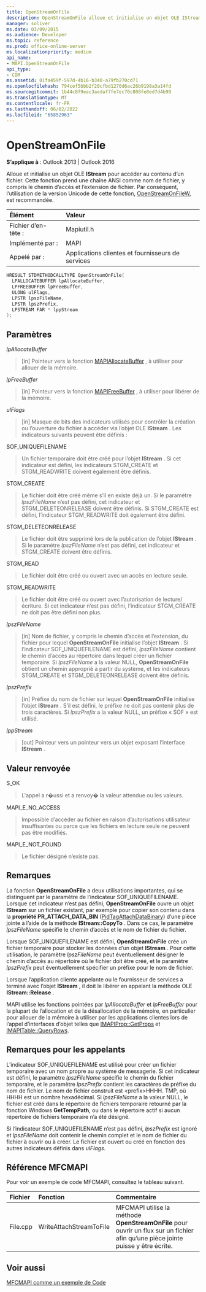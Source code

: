 ```yaml
---
title: OpenStreamOnFile
description: OpenStreamOnFile alloue et initialise un objet OLE IStream pour accéder au contenu d’un fichier. Cette fonction prend une chaîne ANSI comme nom de fichier.
manager: soliver
ms.date: 03/09/2015
ms.audience: Developer
ms.topic: reference
ms.prod: office-online-server
ms.localizationpriority: medium
api_name:
- MAPI.OpenStreamOnFile
api_type:
- COM
ms.assetid: 01fa459f-597d-4b16-b340-a79fb270cd71
ms.openlocfilehash: 794cef5bbb2f20cfbd1270d6ac26b9198a3a14fd
ms.sourcegitcommit: 1b44c8f9eac3aedaf7fe7ec70c808fe8ed7d4b99
ms.translationtype: MT
ms.contentlocale: fr-FR
ms.lasthandoff: 06/02/2022
ms.locfileid: "65852963"
---
```

# <a name="openstreamonfile"></a>OpenStreamOnFile

**S’applique à** : Outlook 2013 | Outlook 2016
  
Alloue et initialise un objet OLE **IStream** pour accéder au contenu d’un fichier. Cette fonction prend une chaîne ANSI comme nom de fichier, y compris le chemin d’accès et l’extension de fichier. Par conséquent, l’utilisation de la version Unicode de cette fonction, [OpenStreamOnFileW](openstreamonfilew.md), est recommandée.
  
|**Élément**|**Valeur**|
|:-----|:-----|
|Fichier d’en-tête :  <br/> |Mapiutil.h  <br/> |
|Implémenté par :  <br/> |MAPI  <br/> |
|Appelé par :  <br/> |Applications clientes et fournisseurs de services  <br/> |

```cpp
HRESULT STDMETHODCALLTYPE OpenStreamOnFile(
  LPALLOCATEBUFFER lpAllocateBuffer,
  LPFREEBUFFER lpFreeBuffer,
  ULONG ulFlags,
  LPSTR lpszFileName,
  LPSTR lpszPrefix,
  LPSTREAM FAR * lppStream
);
```

## <a name="parameters"></a>Paramètres

 _lpAllocateBuffer_
  
> [in] Pointeur vers la fonction [MAPIAllocateBuffer](mapiallocatebuffer.md) , à utiliser pour allouer de la mémoire.

 _lpFreeBuffer_
  
> [in] Pointeur vers la fonction [MAPIFreeBuffer](mapifreebuffer.md) , à utiliser pour libérer de la mémoire.

 _ulFlags_
  
> [in] Masque de bits des indicateurs utilisés pour contrôler la création ou l’ouverture du fichier à accéder via l’objet OLE **IStream** . Les indicateurs suivants peuvent être définis :

SOF_UNIQUEFILENAME
  
> Un fichier temporaire doit être créé pour l’objet **IStream** . Si cet indicateur est défini, les indicateurs STGM_CREATE et STGM_READWRITE doivent également être définis.

STGM_CREATE
  
> Le fichier doit être créé même s’il en existe déjà un. Si le paramètre  _lpszFileName_ n’est pas défini, cet indicateur et STGM_DELETEONRELEASE doivent être définis. Si STGM_CREATE est défini, l’indicateur STGM_READWRITE doit également être défini.

STGM_DELETEONRELEASE
  
> Le fichier doit être supprimé lors de la publication de l’objet **IStream** . Si le paramètre  _lpszFileName_ n’est pas défini, cet indicateur et STGM_CREATE doivent être définis.

STGM_READ
  
> Le fichier doit être créé ou ouvert avec un accès en lecture seule.

STGM_READWRITE
  
> Le fichier doit être créé ou ouvert avec l’autorisation de lecture/écriture. Si cet indicateur n’est pas défini, l’indicateur STGM_CREATE ne doit pas être défini non plus.

 _lpszFileName_
  
> [in] Nom de fichier, y compris le chemin d’accès et l’extension, du fichier pour lequel **OpenStreamOnFile** initialise l’objet **IStream** . Si l’indicateur SOF_UNIQUEFILENAME est défini, _lpszFileName_ contient le chemin d’accès au répertoire dans lequel créer un fichier temporaire. Si  _lpszFileName_ a la valeur NULL, **OpenStreamOnFile** obtient un chemin approprié à partir du système, et les indicateurs STGM_CREATE et STGM_DELETEONRELEASE doivent être définis.

 _lpszPrefix_
  
> [in] Préfixe du nom de fichier sur lequel **OpenStreamOnFile** initialise l’objet **IStream** . S’il est défini, le préfixe ne doit pas contenir plus de trois caractères. Si  _lpszPrefix_ a la valeur NULL, un préfixe « SOF » est utilisé.

 _lppStream_
  
> [out] Pointeur vers un pointeur vers un objet exposant l’interface **IStream** .

## <a name="return-value"></a>Valeur renvoyée

S_OK
  
> L'appel a r�ussi et a renvoy� la valeur attendue ou les valeurs.

MAPI_E_NO_ACCESS
  
> Impossible d’accéder au fichier en raison d’autorisations utilisateur insuffisantes ou parce que les fichiers en lecture seule ne peuvent pas être modifiés.

MAPI_E_NOT_FOUND
  
> Le fichier désigné n’existe pas.

## <a name="remarks"></a>Remarques

La fonction **OpenStreamOnFile** a deux utilisations importantes, qui se distinguent par le paramètre de l’indicateur SOF_UNIQUEFILENAME. Lorsque cet indicateur n’est pas défini, **OpenStreamOnFile** ouvre un objet **IStream** sur un fichier existant, par exemple pour copier son contenu dans la **propriété PR_ATTACH_DATA_BIN** ([PidTagAttachDataBinary](pidtagattachdatabinary-canonical-property.md)) d’une pièce jointe à l’aide de la méthode **IStream::CopyTo** . Dans ce cas, le paramètre _lpszFileName_ spécifie le chemin d’accès et le nom de fichier du fichier.
  
Lorsque SOF_UNIQUEFILENAME est défini, **OpenStreamOnFile** crée un fichier temporaire pour stocker les données d’un objet **IStream** . Pour cette utilisation, le paramètre _lpszFileName_ peut éventuellement désigner le chemin d’accès au répertoire où le fichier doit être créé, et le paramètre  _lpszPrefix_ peut éventuellement spécifier un préfixe pour le nom de fichier.
  
Lorsque l’application cliente appelante ou le fournisseur de services a terminé avec l’objet **IStream** , il doit le libérer en appelant la méthode OLE **IStream::Release** .
  
MAPI utilise les fonctions pointées par _lpAllocateBuffer_ et _lpFreeBuffer_ pour la plupart de l’allocation et de la désallocation de la mémoire, en particulier pour allouer de la mémoire à utiliser par les applications clientes lors de l’appel d’interfaces d’objet telles que [IMAPIProp::GetProps](imapiprop-getprops.md) et [IMAPITable::QueryRows](imapitable-queryrows.md).
  
## <a name="notes-to-callers"></a>Remarques pour les appelants

L’indicateur SOF_UNIQUEFILENAME est utilisé pour créer un fichier temporaire avec un nom propre au système de messagerie. Si cet indicateur est défini, le paramètre _lpszFileName_ spécifie le chemin du fichier temporaire, et le paramètre _lpszPrefix_ contient les caractères de préfixe du nom de fichier. Le nom de fichier construit est \<prefix>HHHH. TMP, où HHHH est un nombre hexadécimal. Si _lpszFileName_ a la valeur NULL, le fichier est créé dans le répertoire de fichiers temporaire retourné par la fonction Windows **GetTempPath**, ou dans le répertoire actif si aucun répertoire de fichiers temporaire n’a été désigné.
  
Si l’indicateur SOF_UNIQUEFILENAME n’est pas défini, _lpszPrefix_ est ignoré et _lpszFileName_ doit contenir le chemin complet et le nom de fichier du fichier à ouvrir ou à créer. Le fichier est ouvert ou créé en fonction des autres indicateurs définis dans _ulFlags_.
  
## <a name="mfcmapi-reference"></a>Référence MFCMAPI

Pour voir un exemple de code MFCMAPI, consultez le tableau suivant.
  
|**Fichier**|**Fonction**|**Commentaire**|
|:-----|:-----|:-----|
|File.cpp  <br/> |WriteAttachStreamToFile  <br/> |MFCMAPI utilise la méthode **OpenStreamOnFile** pour ouvrir un flux sur un fichier afin qu’une pièce jointe puisse y être écrite. |

## <a name="see-also"></a>Voir aussi

[MFCMAPI comme un exemple de Code](mfcmapi-as-a-code-sample.md)
